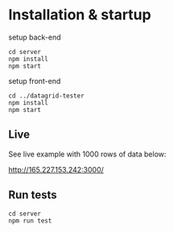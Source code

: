 # Installation & startup

setup back-end
```
cd server
npm install
npm start
```

setup front-end
```
cd ../datagrid-tester
npm install
npm start
```

## Live
See live example with 1000 rows of data below:

http://165.227.153.242:3000/

## Run tests

```
cd server
npm run test
```